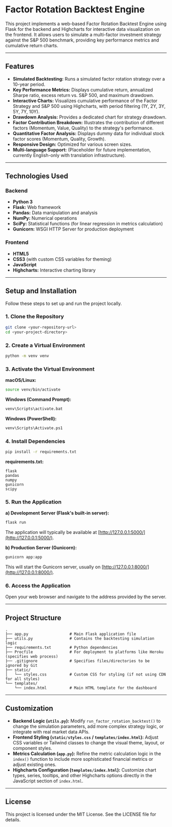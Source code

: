 # Factor Rotation Backtest Engine

This project implements a web-based Factor Rotation Backtest Engine using Flask for the backend and Highcharts for interactive data visualization on the frontend. It allows users to simulate a multi-factor investment strategy against the S&P 500 benchmark, providing key performance metrics and cumulative return charts.

---

## Features

- **Simulated Backtesting:** Runs a simulated factor rotation strategy over a 10-year period.
- **Key Performance Metrics:** Displays cumulative return, annualized Sharpe ratio, excess return vs. S&P 500, and maximum drawdown.
- **Interactive Charts:** Visualizes cumulative performance of the Factor Strategy and S&P 500 using Highcharts, with period filtering (1Y, 2Y, 3Y, 5Y, 7Y, 10Y).
- **Drawdown Analysis:** Provides a dedicated chart for strategy drawdown.
- **Factor Contribution Breakdown:** Illustrates the contribution of different factors (Momentum, Value, Quality) to the strategy's performance.
- **Quantitative Factor Analysis:** Displays dummy data for individual stock factor scores (Momentum, Quality, Growth).
- **Responsive Design:** Optimized for various screen sizes.
- **Multi-language Support:** (Placeholder for future implementation, currently English-only with translation infrastructure).

---

## Technologies Used

### Backend

- **Python 3**
- **Flask:** Web framework
- **Pandas:** Data manipulation and analysis
- **NumPy:** Numerical operations
- **SciPy:** Statistical functions (for linear regression in metrics calculation)
- **Gunicorn:** WSGI HTTP Server for production deployment

### Frontend

- **HTML5**
- **CSS3** (with custom CSS variables for theming)
- **JavaScript**
- **Highcharts:** Interactive charting library

---

## Setup and Installation

Follow these steps to set up and run the project locally.

### 1. Clone the Repository

```sh
git clone <your-repository-url>
cd <your-project-directory>
```

### 2. Create a Virtual Environment

```sh
python -m venv venv
```

### 3. Activate the Virtual Environment

**macOS/Linux:**
```sh
source venv/bin/activate
```

**Windows (Command Prompt):**
```sh
venv\Scripts\activate.bat
```

**Windows (PowerShell):**
```sh
venv\Scripts\Activate.ps1
```

### 4. Install Dependencies

```sh
pip install -r requirements.txt
```

**requirements.txt:**
```
flask
pandas
numpy
gunicorn
scipy
```

### 5. Run the Application

**a) Development Server (Flask's built-in server):**
```sh
flask run
```
The application will typically be available at [http://127.0.0.1:5000/](http://127.0.0.1:5000/).

**b) Production Server (Gunicorn):**
```sh
gunicorn app:app
```
This will start the Gunicorn server, usually on [http://127.0.0.1:8000/](http://127.0.0.1:8000/).

### 6. Access the Application

Open your web browser and navigate to the address provided by the server.

---

## Project Structure

```
.
├── app.py                  # Main Flask application file
├── utils.py                # Contains the backtesting simulation logic
├── requirements.txt        # Python dependencies
├── Procfile                # For deployment to platforms like Heroku (specifies web process)
├── .gitignore              # Specifies files/directories to be ignored by Git
├── static/
│   └── styles.css          # Custom CSS for styling (if not using CDN for all styles)
└── templates/
    └── index.html          # Main HTML template for the dashboard
```

---

## Customization

- **Backend Logic (`utils.py`):** Modify `run_factor_rotation_backtest()` to change the simulation parameters, add more complex strategy logic, or integrate with real market data APIs.
- **Frontend Styling (`static/styles.css` / `templates/index.html`):** Adjust CSS variables or Tailwind classes to change the visual theme, layout, or component styles.
- **Metrics Calculation (`app.py`):** Refine the metric calculation logic in the `index()` function to include more sophisticated financial metrics or adjust existing ones.
- **Highcharts Configuration (`templates/index.html`):** Customize chart types, series, tooltips, and other Highcharts options directly in the JavaScript section of `index.html`.

---

## License

This project is licensed under the MIT License. See the LICENSE file for details.